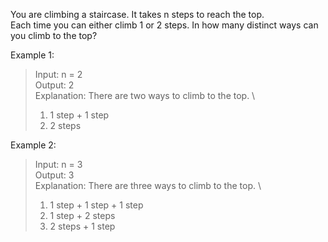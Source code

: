 You are climbing a staircase. It takes n steps to reach the top. \
Each time you can either climb 1 or 2 steps. In how many distinct ways can you 
climb to the top?

Example 1:
> Input: n = 2 \
> Output: 2 \
> Explanation: There are two ways to climb to the top. \
> 1. 1 step + 1 step
> 2. 2 steps

Example 2:
> Input: n = 3 \
> Output: 3 \
> Explanation: There are three ways to climb to the top. \
> 1. 1 step + 1 step + 1 step
> 2. 1 step + 2 steps
> 3. 2 steps + 1 step
